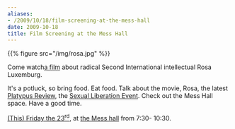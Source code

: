 ```yaml
---
aliases:
- /2009/10/18/film-screening-at-the-mess-hall
date: 2009-10-18
title: Film Screening at the Mess Hall
---
```


{{% figure src="/img/rosa.jpg" %}}

Come watch[a film](http://www.imdb.com/title/tt0091869/) about radical Second International intellectual Rosa Luxemburg.

It's a potluck, so bring food. Eat food. Talk about the movie, Rosa, the latest [Platypus Review](category/pr/featured/), the [Sexual Liberation Event](http://chicago.platypus1917.org/are-we-liberated-yet/). Check out the Mess Hall space. Have a good time.

[(This) Friday the 23<sup>rd</sup>](http://chicago.platypus1917.org/calendar/), at [the Mess hall](http://www.messhall.org) from 7:30- 10:30.
